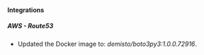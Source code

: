 #### Integrations
##### AWS - Route53
- Updated the Docker image to: *demisto/boto3py3:1.0.0.72916*.
